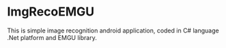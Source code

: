 # ImgRecoEMGU

This is simple image recognition android application, coded in C# language .Net platform and EMGU library.
